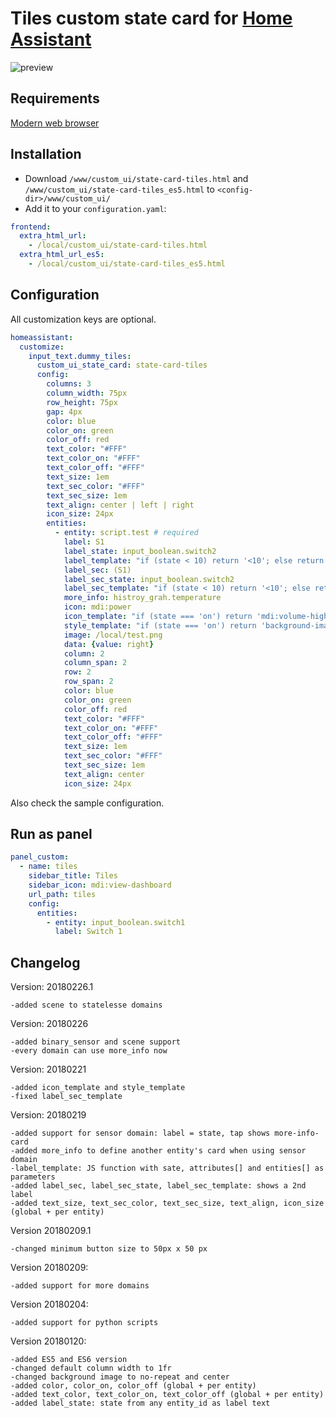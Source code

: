 # Tiles custom state card for [Home Assistant](https://home-assistant.io)

![preview](https://raw.githubusercontent.com/c727/home-assistant-tiles/master/docs/preview.png)

## Requirements
[Modern web browser](https://caniuse.com/#feat=css-grid)

## Installation
* Download `/www/custom_ui/state-card-tiles.html` and `/www/custom_ui/state-card-tiles_es5.html` to `<config-dir>/www/custom_ui/`
* Add it to your `configuration.yaml`:
```yaml
frontend:
  extra_html_url:
    - /local/custom_ui/state-card-tiles.html
  extra_html_url_es5:
    - /local/custom_ui/state-card-tiles_es5.html
```

## Configuration
All customization keys are optional.
```yaml
homeassistant:
  customize:
    input_text.dummy_tiles:
      custom_ui_state_card: state-card-tiles
      config:
        columns: 3
        column_width: 75px
        row_height: 75px
        gap: 4px
        color: blue
        color_on: green
        color_off: red
        text_color: "#FFF"
        text_color_on: "#FFF"
        text_color_off: "#FFF"
        text_size: 1em
        text_sec_color: "#FFF"
        text_sec_size: 1em
        text_align: center | left | right
        icon_size: 24px
        entities:
          - entity: script.test # required
            label: S1
            label_state: input_boolean.switch2   
            label_template: "if (state < 10) return '<10'; else return '>=10';" # JavaScript
            label_sec: (S1)
            label_sec_state: input_boolean.switch2
            label_sec_template: "if (state < 10) return '<10'; else return '>=10';" # JavaScript
            more_info: histroy_grah.temperature  
            icon: mdi:power
            icon_template: "if (state === 'on') return 'mdi:volume-high'; else return 'mdi:volume-low'" # JavaScript
            style_template: "if (state === 'on') return 'background-image: url(\"local/on.png\");'; else return 'background-image: url(\"local/off.png\");'" # JavaScript
            image: /local/test.png
            data: {value: right}  
            column: 2
            column_span: 2
            row: 2
            row_span: 2
            color: blue
            color_on: green
            color_off: red
            text_color: "#FFF"
            text_color_on: "#FFF"
            text_color_off: "#FFF"
            text_size: 1em
            text_sec_color: "#FFF"
            text_sec_size: 1em
            text_align: center
            icon_size: 24px
 ```
 
Also check the sample configuration.

## Run as panel
```yaml
panel_custom:
  - name: tiles
    sidebar_title: Tiles
    sidebar_icon: mdi:view-dashboard
    url_path: tiles
    config:
      entities:
        - entity: input_boolean.switch1
          label: Switch 1
```

## Changelog
Version: 20180226.1
```
-added scene to statelesse domains
```
Version: 20180226
```
-added binary_sensor and scene support
-every domain can use more_info now
```
Version: 20180221
```
-added icon_template and style_template
-fixed label_sec_template
```
Version: 20180219
```
-added support for sensor domain: label = state, tap shows more-info-card
-added more_info to define another entity's card when using sensor domain
-label_template: JS function with sate, attributes[] and entities[] as parameters
-added label_sec, label_sec_state, label_sec_template: shows a 2nd label
-added text_size, text_sec_color, text_sec_size, text_align, icon_size (global + per entity)
```
Version 20180209.1
```
-changed minimum button size to 50px x 50 px
```
Version 20180209:
```
-added support for more domains
```
Version 20180204:
```
-added support for python scripts
```
Version 20180120:
```
-added ES5 and ES6 version
-changed default column width to 1fr
-changed background image to no-repeat and center
-added color, color_on, color_off (global + per entity)
-added text_color, text_color_on, text_color_off (global + per entity)
-added label_state: state from any entity_id as label text
```

